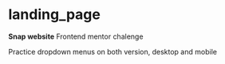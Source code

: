 # landing_page

**Snap website**
Frontend mentor chalenge 


Practice dropdown menus on both version, desktop and mobile
